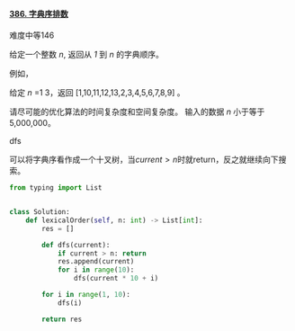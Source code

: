 #### [386. 字典序排数](https://leetcode-cn.com/problems/lexicographical-numbers/)

难度中等146

给定一个整数 *n*, 返回从 *1* 到 *n* 的字典顺序。

例如，

给定 *n* =1 3，返回 [1,10,11,12,13,2,3,4,5,6,7,8,9] 。

请尽可能的优化算法的时间复杂度和空间复杂度。 输入的数据 *n* 小于等于 5,000,000。



dfs

可以将字典序看作成一个十叉树，当$current>n$时就return，反之就继续向下搜索。

```python
from typing import List


class Solution:
    def lexicalOrder(self, n: int) -> List[int]:
        res = []

        def dfs(current):
            if current > n: return
            res.append(current)
            for i in range(10):
                dfs(current * 10 + i)

        for i in range(1, 10):
            dfs(i)

        return res

```

